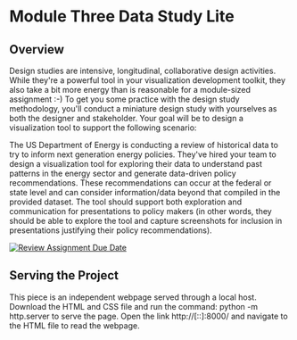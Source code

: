 # Module Three Data Study Lite

## Overview
Design studies are intensive, longitudinal, collaborative design activities. While they're a powerful tool in your visualization development toolkit, they also take a bit more energy than is reasonable for a module-sized assignment :-) To get you some practice with the design study methodology, you'll conduct a miniature design study with yourselves as both the designer and stakeholder. Your goal will be to design a visualization tool to support the following scenario: 

The US Department of Energy is conducting a review of historical data to try to inform next generation energy policies. They've hired your team to design a visualization tool for exploring their data to understand past patterns in the energy sector and generate data-driven policy recommendations. These recommendations can occur at the federal or state level and can consider information/data beyond that compiled in the provided dataset. The tool should support both exploration and communication for presentations to policy makers (in other words, they should be able to explore the tool and capture screenshots for inclusion in presentations justifying their policy recommendations).

[![Review Assignment Due Date](https://classroom.github.com/assets/deadline-readme-button-24ddc0f5d75046c5622901739e7c5dd533143b0c8e959d652212380cedb1ea36.svg)](https://classroom.github.com/a/On0xL5EX)


## Serving the Project

This piece is an independent webpage served through a local host. Download the HTML and CSS file and run the command: python -m http.server to serve the page. Open the link http://[::]:8000/ and navigate to the HTML file to read the webpage.
